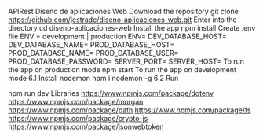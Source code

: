 APIRest
Diseño de aplicaciones Web
Download the repository
git clone https://github.com/jestrade/diseno-aplicaciones-web.git
Enter into the directory
cd diseno-aplicaciones-web
Install the app
npm install
Create .env file ENV = development | production
ENV=
DEV_DATABASE_HOST=
DEV_DATABASE_NAME=
PROD_DATABASE_HOST=
PROD_DATABASE_NAME=
PROD_DATABASE_USER=
PROD_DATABASE_PASSWORD=
SERVER_PORT=
SERVER_HOST=
To run the app on production mode
npm start
To run the app on development mode 6.1 Install nodemon
npm i nodemon -g
6.2 Run

npm run dev
Libraries
https://www.npmjs.com/package/dotenv
https://www.npmjs.com/package/morgan
https://www.npmjs.com/package/path
https://www.npmjs.com/package/fs
https://www.npmjs.com/package/crypto-js
https://www.npmjs.com/package/jsonwebtoken